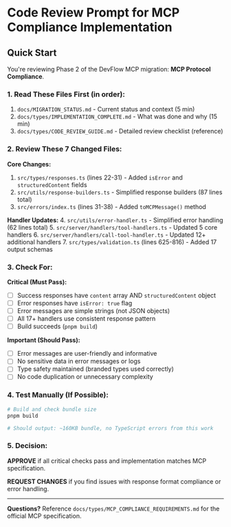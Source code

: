 # Code Review Prompt for MCP Compliance Implementation

## Quick Start

You're reviewing Phase 2 of the DevFlow MCP migration: **MCP Protocol Compliance**.

### 1. Read These Files First (in order):

1. `docs/MIGRATION_STATUS.md` - Current status and context (5 min)
2. `docs/types/IMPLEMENTATION_COMPLETE.md` - What was done and why (15 min)
3. `docs/types/CODE_REVIEW_GUIDE.md` - Detailed review checklist (reference)

### 2. Review These 7 Changed Files:

**Core Changes:**
1. `src/types/responses.ts` (lines 22-31) - Added `isError` and `structuredContent` fields
2. `src/utils/response-builders.ts` - Simplified response builders (87 lines total)
3. `src/errors/index.ts` (lines 31-38) - Added `toMCPMessage()` method

**Handler Updates:**
4. `src/utils/error-handler.ts` - Simplified error handling (62 lines total)
5. `src/server/handlers/tool-handlers.ts` - Updated 5 core handlers
6. `src/server/handlers/call-tool-handler.ts` - Updated 12+ additional handlers
7. `src/types/validation.ts` (lines 625-816) - Added 17 output schemas

### 3. Check For:

**Critical (Must Pass):**
- [ ] Success responses have `content` array AND `structuredContent` object
- [ ] Error responses have `isError: true` flag
- [ ] Error messages are simple strings (not JSON objects)
- [ ] All 17+ handlers use consistent response pattern
- [ ] Build succeeds (`pnpm build`)

**Important (Should Pass):**
- [ ] Error messages are user-friendly and informative
- [ ] No sensitive data in error messages or logs
- [ ] Type safety maintained (branded types used correctly)
- [ ] No code duplication or unnecessary complexity

### 4. Test Manually (If Possible):

```bash
# Build and check bundle size
pnpm build

# Should output: ~160KB bundle, no TypeScript errors from this work
```

### 5. Decision:

**APPROVE** if all critical checks pass and implementation matches MCP specification.

**REQUEST CHANGES** if you find issues with response format compliance or error handling.

---

**Questions?** Reference `docs/types/MCP_COMPLIANCE_REQUIREMENTS.md` for the official MCP specification.
